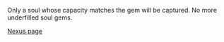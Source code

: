 Only a soul whose capacity matches the gem will be captured. No more underfilled soul gems.

[Nexus page](https://www.nexusmods.com/oblivionremastered/mods/2060)

